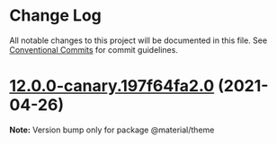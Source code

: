 # Change Log

All notable changes to this project will be documented in this file.
See [Conventional Commits](https://conventionalcommits.org) for commit guidelines.

# [12.0.0-canary.197f64fa2.0](https://github.com/material-components/material-components-web/compare/v11.0.0...v12.0.0-canary.197f64fa2.0) (2021-04-26)

**Note:** Version bump only for package @material/theme
